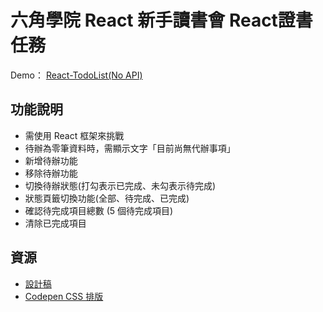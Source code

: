 # **六角學院 React 新手讀書會 React證書任務**

Demo： [React-TodoList(No API)](https://neallkf.github.io/react-simple-todolist/)

## **功能說明**
* 需使用 React 框架來挑戰
* 待辦為零筆資料時，需顯示文字「目前尚無代辦事項」
* 新增待辦功能
* 移除待辦功能
* 切換待辦狀態(打勾表示已完成、未勾表示待完成)
* 狀態頁籤切換功能(全部、待完成、已完成)
* 確認待完成項目總數 (5 個待完成項目)
* 清除已完成項目

## **資源**
* [設計稿](https://www.figma.com/file/pFivfS3rDX3N3u3dN9aIlx/TodoList?node-id=0%3A1)
* [Codepen CSS 排版](https://codepen.io/liao/pen/mdpmXKg?editors=1010)
